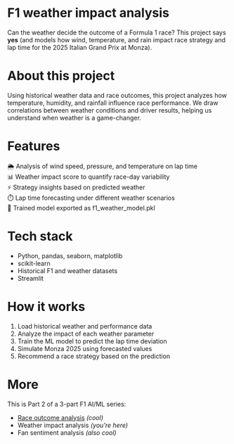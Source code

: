 # F1 weather impact analysis
Can the weather decide the outcome of a Formula 1 race? 
This project says **yes** (and models how wind, temperature, and rain impact race strategy and lap time for the 2025 Italian Grand Prix at Monza).<br/>

# About this project 
Using historical weather data and race outcomes, this project analyzes how temperature, humidity, and rainfall influence race performance. We draw correlations between weather conditions and driver results, helping us understand when weather is a game-changer.<br/>

# Features 
🌦️ Analysis of wind speed, pressure, and temperature on lap time<br/>
📊 Weather impact score to quantify race-day variability<br/>
⚡ Strategy insights based on predicted weather<br/>
⏱️ Lap time forecasting under different weather scenarios<br/>
📁 Trained model exported as f1_weather_model.pkl<br/> 

# Tech stack
- Python, pandas, seaborn, matplotlib<br/>
- scikit-learn<br/>
- Historical F1 and weather datasets<br/>
- Streamlit<br/>

# How it works
1. Load historical weather and performance data<br/>
2. Analyze the impact of each weather parameter<br/>
3. Train the ML model to predict the lap time deviation<br/>
4. Simulate Monza 2025 using forecasted values<br/>
5. Recommend a race strategy based on the prediction<br/>

# More
This is Part 2 of a 3-part F1 AI/ML series:
- [Race outcome analysis](https://github.com/swathikalburgi/F1-race-outcome-analysis) *(cool)*
- Weather impact analysis *(you're here)*
- Fan sentiment analysis *(also cool)*


